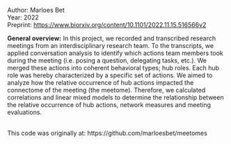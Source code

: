 Author: Marloes Bet<br />
Year: 2022  <br />
Preprint: https://www.biorxiv.org/content/10.1101/2022.11.15.516566v2


**General overview:**
In this project, we recorded and transcribed research meetings from an interdisciplinary research team. 
To the transcripts, we applied conversation analysis to identify which actions team members took during the meeting (i.e. posing a question, delegating tasks, etc.). We merged these actions into coherent behavioral types; hub roles. Each hub role was hereby characterized by a specific set of actions. We aimed to analyze how the relative occurrence of hub actions impacted the connectome of the meeting (the meetome). Therefore, we calculated correlations and linear mixed models to determine the relationship between the relative occurrence of hub actions, network measures and meeting evaluations.
   
<br />
This code was originally at: https://github.com/marloesbet/meetomes
